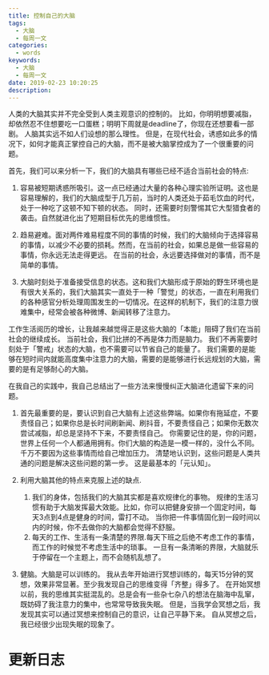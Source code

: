```yaml
---
title: 控制自己的大脑
tags:
  - 大脑
  - 每周一文
categories:
  - words
keywords:
  - 大脑
  - 每周一文
date: 2019-02-23 10:20:25
description:
---
```





人类的大脑其实并不完全受到人类主观意识的控制的。
比如，你明明想要减脂，却依然忍不住想要吃一口蛋糕；明明下周就是deadline了，你现在还想要看一部剧。
人脑其实远不如人们设想的那么理性。
但是，在现代社会，诱惑如此多的情况下，如何才能真正掌控自己的大脑，而不是被大脑掌控成为了一个很重要的问题。

<escape><!-- more --></escape>

首先，我们可以来分析一下，我们的大脑具有哪些已经不适合当前社会的特点:

1. 容易被短期诱惑所吸引。这一点已经通过大量的各种心理实验所证明。这也是容易理解的，我们的大脑成型于几万前，当时的人类还处于茹毛饮血的时代，处于一种吃了这顿不知下顿的状态。
同时，还需要时刻警惕其它大型猎食者的袭击。自然就进化出了短期目标优先的思维惯性。

2. 趋易避难。面对两件难易程度不同的事情的时候，我们的大脑倾向于选择容易的事情，以减少不必要的损耗。然而，在当前的社会，如果总是做一些容易的事情，你永远无法走得更远。
在当前的社会，永远要选择做对的事情，而不是简单的事情。

3. 大脑时刻处于准备接受信息的状态。这和我们大脑形成于原始的野生环境也是有很大关系的，我们大脑其实一直处于一种「警觉」的状态，一直在利用我们的各种感官分析处理周围发生的一切情况。在这样的机制下，我们的注意力很难集中，经常会被各种微博、新闻转移了注意力。

工作生活阅历的增长，让我越来越觉得正是这些大脑的「本能」阻碍了我们在当前社会的继续成长。
当前社会，我们比拼的不再是体力而是脑力。
我们不再需要时刻处于「警戒」状态的大脑，也不需要可以节省自己的能量了。
我们需要的是能够在短时间内就能高度集中注意力的大脑，需要的是能够进行长远规划的大脑，需要的是有足够耐心的大脑。

在我自己的实践中，我自己总结出了一些方法来慢慢纠正大脑进化遗留下来的问题。

1. 首先最重要的是，要认识到自己大脑有上述这些弊端。如果你有拖延症，不要责怪自己；如果你总是长时间刷新闻、刷抖音，不要责怪自己；如果你无数次尝试减脂，却总是坚持不下来，不要责怪自己。
你需要记住的是，你的问题，世界上任何一个人都通用拥有。你们大脑的构造是一模一样的，没什么不同。
千万不要因为这些事情而给自己增加压力。
清楚地认识到，这些问题是人类共通的问题是解决这些问题的第一步。
这是最基本的「元认知」。

2. 利用大脑其他的特点来克服上述的缺点.
    1. 我们的身体，包括我们的大脑其实都是喜欢规律化的事物。
    规律的生活习惯有助于大脑发挥最大效能。比如，你可以把健身安排一个固定时间，每天3点到4点是健身的时间，雷打不动。
    当你把一件事情固化到一段时间以内的时候，你不去做你的大脑都会觉得不舒服。
    2. 每天的工作、生活有一条清楚的界限.每天下班之后绝不考虑工作的事情，而工作的时候觉不考虑生活中的琐事。
    一旦有一条清晰的界限，大脑就乐于停留在一个主题上，而不会随机乱想了。

3. 健脑。大脑是可以训练的。
我从去年开始进行冥想训练的，每天15分钟的冥想，效果非常显著。至少我发现自己的思维变得「齐整」得多了。
在开始冥想以前，我的思维其实挺混乱的。总是会有一些杂七杂八的想法在脑海中乱窜，既妨碍了我注意力的集中，也常常导致我失眠。
但是，当我学会冥想之后，我发现其实可以通过冥想来控制自己的意识，让自己平静下来。
自从冥想之后，我已经很少出现失眠的现象了。


# 更新日志
